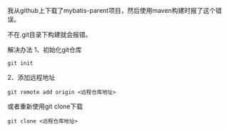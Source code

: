我从github上下载了mybatis-parent项目，然后使用maven构建时报了这个错误。

不在.git目录下构建就会报错。

解决办法
1、初始化git仓库
```
git init
```
2、添加远程地址
```
git remote add origin <远程仓库地址>
```

或者重新使用git clone下载
```
git clone <远程仓库地址>
```